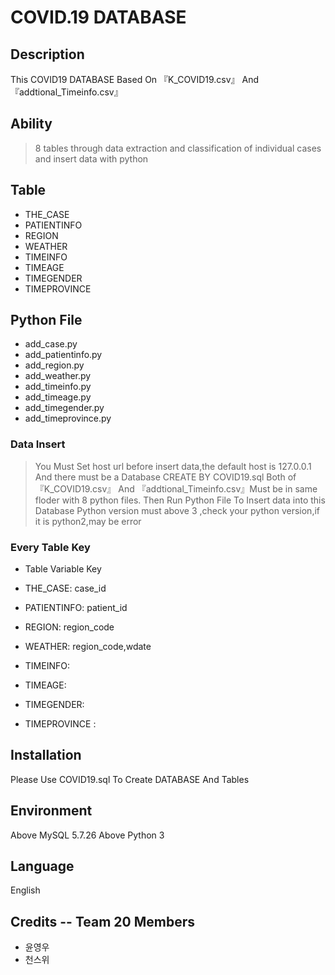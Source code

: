 # COVID.19 DATABASE


## Description

This COVID19 DATABASE Based On 『K_COVID19.csv』 And 『addtional_Timeinfo.csv』

## Ability

>8 tables through data extraction and classification of individual cases and insert data with python


## Table

* THE_CASE
* PATIENTINFO
* REGION
* WEATHER
* TIMEINFO
* TIMEAGE
* TIMEGENDER
* TIMEPROVINCE

## Python File

* add_case.py
* add_patientinfo.py
* add_region.py
* add_weather.py
* add_timeinfo.py
* add_timeage.py
* add_timegender.py
* add_timeprovince.py

### Data Insert

>You Must Set host url before insert data,the default host is 127.0.0.1
>And there must be a Database CREATE BY COVID19.sql
>Both of『K_COVID19.csv』 And 『addtional_Timeinfo.csv』Must be in same floder with 8 python files.
>Then Run Python File To Insert data into this Database 
>Python version must above 3 ,check your python version,if it is python2,may be error

### Every Table Key

* Table Variable Key

* THE_CASE: case_id

* PATIENTINFO: patient_id

* REGION: region_code

* WEATHER: region_code,wdate 

* TIMEINFO: 

* TIMEAGE:   

* TIMEGENDER:  

* TIMEPROVINCE :



## Installation

Please Use COVID19.sql To Create DATABASE And Tables

## Environment

Above MySQL 5.7.26
Above Python 3

## Language

English


## Credits -- Team 20 Members
* 윤영우
* 천스위
